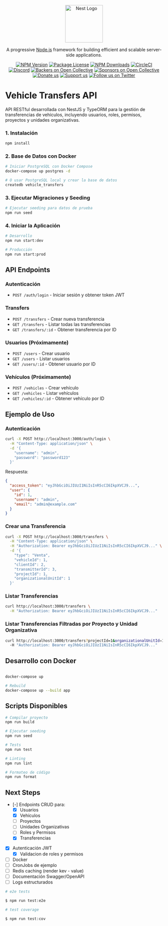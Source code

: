 <p align="center">
  <a href="http://nestjs.com/" target="blank"><img src="https://nestjs.com/img/logo-small.svg" width="120" alt="Nest Logo" /></a>
</p>

[circleci-image]: https://img.shields.io/circleci/build/github/nestjs/nest/master?token=abc123def456
[circleci-url]: https://circleci.com/gh/nestjs/nest

  <p align="center">A progressive <a href="http://nodejs.org" target="_blank">Node.js</a> framework for building efficient and scalable server-side applications.</p>
    <p align="center">
<a href="https://www.npmjs.com/~nestjscore" target="_blank"><img src="https://img.shields.io/npm/v/@nestjs/core.svg" alt="NPM Version" /></a>
<a href="https://www.npmjs.com/~nestjscore" target="_blank"><img src="https://img.shields.io/npm/l/@nestjs/core.svg" alt="Package License" /></a>
<a href="https://www.npmjs.com/~nestjscore" target="_blank"><img src="https://img.shields.io/npm/dm/@nestjs/common.svg" alt="NPM Downloads" /></a>
<a href="https://circleci.com/gh/nestjs/nest" target="_blank"><img src="https://img.shields.io/circleci/build/github/nestjs/nest/master" alt="CircleCI" /></a>
<a href="https://discord.gg/G7Qnnhy" target="_blank"><img src="https://img.shields.io/badge/discord-online-brightgreen.svg" alt="Discord"/></a>
<a href="https://opencollective.com/nest#backer" target="_blank"><img src="https://opencollective.com/nest/backers/badge.svg" alt="Backers on Open Collective" /></a>
<a href="https://opencollective.com/nest#sponsor" target="_blank"><img src="https://opencollective.com/nest/sponsors/badge.svg" alt="Sponsors on Open Collective" /></a>
  <a href="https://paypal.me/kamilmysliwiec" target="_blank"><img src="https://img.shields.io/badge/Donate-PayPal-ff3f59.svg" alt="Donate us"/></a>
    <a href="https://opencollective.com/nest#sponsor"  target="_blank"><img src="https://img.shields.io/badge/Support%20us-Open%20Collective-41B883.svg" alt="Support us"></a>
  <a href="https://twitter.com/nestframework" target="_blank"><img src="https://img.shields.io/twitter/follow/nestframework.svg?style=social&label=Follow" alt="Follow us on Twitter"></a>
</p>
  <!--[![Backers on Open Collective](https://opencollective.com/nest/backers/badge.svg)](https://opencollective.com/nest#backer)
  [![Sponsors on Open Collective](https://opencollective.com/nest/sponsors/badge.svg)](https://opencollective.com/nest#sponsor)-->

# Vehicle Transfers API

API RESTful desarrollada con NestJS y TypeORM para la gestión de transferencias de vehículos, incluyendo usuarios, roles, permisos, proyectos y unidades organizativas.

### 1. Instalación

```bash
npm install
```

### 2. Base de Datos con Docker

```bash
# Iniciar PostgreSQL con Docker Compose
docker-compose up postgres -d

# O usar PostgreSQL local y crear la base de datos
createdb vehicle_transfers
```

### 3. Ejecutar Migraciones y Seeding

```bash
# Ejecutar seeding para datos de prueba
npm run seed
```

### 4. Iniciar la Aplicación

```bash
# Desarrollo
npm run start:dev

# Producción
npm run start:prod
```

## API Endpoints

### Autenticación

- `POST /auth/login` - Iniciar sesión y obtener token JWT

### Transfers

- `POST /transfers` - Crear nueva transferencia
- `GET /transfers` - Listar todas las transferencias
- `GET /transfers/:id` - Obtener transferencia por ID

### Usuarios (Próximamente)

- `POST /users` - Crear usuario
- `GET /users` - Listar usuarios
- `GET /users/:id` - Obtener usuario por ID

### Vehículos (Próximamente)

- `POST /vehicles` - Crear vehículo
- `GET /vehicles` - Listar vehículos
- `GET /vehicles/:id` - Obtener vehículo por ID

## Ejemplo de Uso

### Autenticación

```bash
curl -X POST http://localhost:3000/auth/login \
  -H "Content-Type: application/json" \
  -d '{
    "username": "admin",
    "password": "password123"
  }'
```

Respuesta:
```json
{
  "access_token": "eyJhbGciOiJIUzI1NiIsInR5cCI6IkpXVCJ9...",
  "user": {
    "id": 1,
    "username": "admin",
    "email": "admin@example.com"
  }
}
```

### Crear una Transferencia

```bash
curl -X POST http://localhost:3000/transfers \
  -H "Content-Type: application/json" \
  -H "Authorization: Bearer eyJhbGciOiJIUzI1NiIsInR5cCI6IkpXVCJ9..." \
  -d '{
    "type": "Venta",
    "vehicleId": 1,
    "clientId": 2,
    "transmitterId": 3,
    "projectId": 1,
    "organizationalUnitId": 1
  }'
```

### Listar Transferencias

```bash
curl http://localhost:3000/transfers \
  -H "Authorization: Bearer eyJhbGciOiJIUzI1NiIsInR5cCI6IkpXVCJ9..."
```

### Listar Transferencias Filtradas por Proyecto y Unidad Organizativa

```bash
curl http://localhost:3000/transfers?projectId=1&organizationalUnitId=1 \
  -H "Authorization: Bearer eyJhbGciOiJIUzI1NiIsInR5cCI6IkpXVCJ9..."
```

## Desarrollo con Docker

```bash

docker-compose up

# Rebuild
docker-compose up --build app
```

## Scripts Disponibles

```bash
# Compilar proyecto
npm run build

# Ejecutar seeding
npm run seed

# Tests
npm run test

# Linting
npm run lint

# Formateo de código
npm run format
```


## Next Steps

- [-] Endpoints CRUD para:
  - [X] Usuarios
  - [X] Vehículos
  - [ ] Proyectos
  - [ ] Unidades Organizativas
  - [ ] Roles y Permisos
  - [X] Transferencias
- [x] Autenticación JWT
  - [x] Validacion de roles y permisos
- [ ] Docker
- [ ] CronJobs de ejemplo
- [ ] Redis caching (render kev - value)
- [ ] Documentación Swagger/OpenAPI
- [ ] Logs estructurados

```bash
# e2e tests

$ npm run test:e2e

# test coverage

$ npm run test:cov

````
